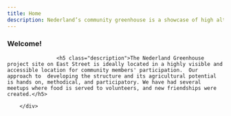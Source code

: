 ```yaml
---
title: Home
description: Nederland’s community greenhouse is a showcase of high altitude food sovereignty. The structure is made from reclaimed and locally sourced materials such as pavement rubble from Boulder and timber frames sourced from a local fire mitigation site. The heating mechanism is a heat transfer system, an off grid technology made with solar collectors, thermostat sensors, steel drums and radiant floor pipes. Once we reach our fundraising goals, this will be a repeatable off grid four season greenhouse that folks can build in other locations for greater food sovereignty. Check back here to learn about the greenhouse construction plans to build your own, get involved with upcoming fundraisers and action days and for free resources on alpine gardening.
---
```

<div class="container">
                <div class="content-center">
                    <h3 class="title">Welcome!</h3>
			
                    <h5 class="description">The Nederland Greenhouse project site on East Street is ideally located in a highly visible and accessible location for community members' participation.  Our approach to  developing the structure and its agricultural potential is hands on, methodical, and participatory. We have had several meetups where food is served to volunteers, and new friendships were created.</h5>
                   
		</div>
</div>
